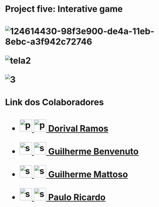 <h1> Project five: Interative game <h1>
 
![124614430-98f3e900-de4a-11eb-8ebc-a3f942c72746](https://user-images.githubusercontent.com/85652034/124772222-38c87a00-df12-11eb-8960-29d8f0559a5d.png)

![tela2](https://user-images.githubusercontent.com/85652034/124772272-45e56900-df12-11eb-8b9d-819e5f11ed25.png)
 
![3](https://user-images.githubusercontent.com/85652034/125146709-b6041280-e0fd-11eb-8576-4376995182d3.png)

  
  <h1> Link dos Colaboradores <h1>
  
* <a href="https://github.com/DorivalRamos" target="_blank"> <img src="https://www.vectorlogo.zone/logos/github/github-tile.svg" alt="python" width="40" height="40"/> </a>  <a href="https://www.linkedin.com/in/dorival-ramos-millan-96a1a0147/" target="_blank"> <img src="https://www.vectorlogo.zone/logos/linkedin/linkedin-icon.svg" alt="python" width="40" height="40"/> </a>  [Dorival Ramos](https://github.com/DorivalRamos)
  
* <a href="https://github.com/guilbd" target="_blank"> <img src="https://www.vectorlogo.zone/logos/github/github-tile.svg" alt="spring" width="40" height="40"/> </a>      <a href="https://www.linkedin.com/in/guilherme-benvenuto-65967436/" target="_blank"> <img src="https://www.vectorlogo.zone/logos/linkedin/linkedin-icon.svg" alt="spring" width="40" height="40"/> </a>   [Guilherme Benvenuto](https://github.com/guilbd)

* <a href="https://github.com/mattosoguilherme" target="_blank"> <img src="https://www.vectorlogo.zone/logos/github/github-tile.svg" alt="spring" width="40" height="40"/> </a>  <a href="https://www.linkedin.com/in/guilherme-mattoso-4b654420b/" target="_blank"> <img src="https://www.vectorlogo.zone/logos/linkedin/linkedin-icon.svg" alt="spring" width="40" height="40"/> </a>   [Guilherme Mattoso](https://github.com/mattosoguilherme)
  
* <a href="https://github.com/prribeiro1" target="_blank"> <img src="https://www.vectorlogo.zone/logos/github/github-tile.svg" alt="spring" width="40" height="40"/> </a>  <a href="https://www.linkedin.com/in/paulo-ricardo-de-menezes-ribeiro-36797b216/" target="_blank"> <img src="https://www.vectorlogo.zone/logos/linkedin/linkedin-icon.svg" alt="spring" width="40" height="40"/> </a> [Paulo Ricardo](https://github.com/prribeiro1)
  

